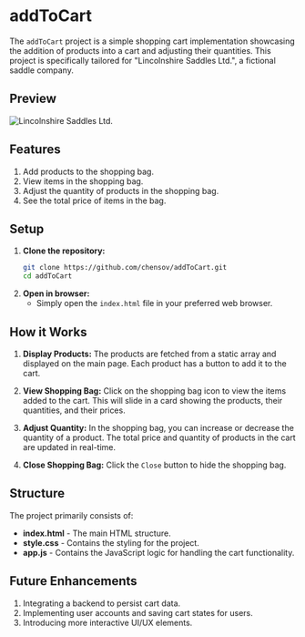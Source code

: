 # addToCart

The `addToCart` project is a simple shopping cart implementation showcasing the addition of products into a cart and adjusting their quantities. This project is specifically tailored for "Lincolnshire Saddles Ltd.", a fictional saddle company.

## Preview

![Lincolnshire Saddles Ltd.](https://senche.dev/assets/img/portfolio/portfolio_add_cart.png)

## Features

1. Add products to the shopping bag.
2. View items in the shopping bag.
3. Adjust the quantity of products in the shopping bag.
4. See the total price of items in the bag.

## Setup

1. **Clone the repository:**
    ```sh
    git clone https://github.com/chensov/addToCart.git
    cd addToCart
    ```
2. **Open in browser:** 
    - Simply open the `index.html` file in your preferred web browser.

## How it Works

1. **Display Products:** The products are fetched from a static array and displayed on the main page. Each product has a button to add it to the cart.

2. **View Shopping Bag:** Click on the shopping bag icon to view the items added to the cart. This will slide in a card showing the products, their quantities, and their prices.

3. **Adjust Quantity:** In the shopping bag, you can increase or decrease the quantity of a product. The total price and quantity of products in the cart are updated in real-time.

4. **Close Shopping Bag:** Click the `Close` button to hide the shopping bag.

## Structure

The project primarily consists of:

- **index.html** - The main HTML structure.
- **style.css** - Contains the styling for the project.
- **app.js** - Contains the JavaScript logic for handling the cart functionality.

## Future Enhancements

1. Integrating a backend to persist cart data.
2. Implementing user accounts and saving cart states for users.
3. Introducing more interactive UI/UX elements.

